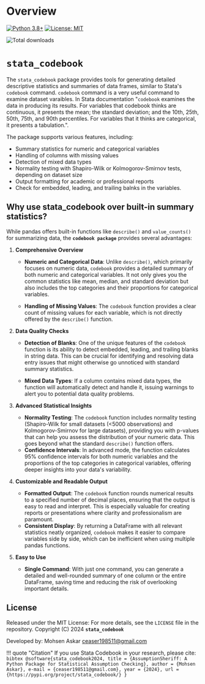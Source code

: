 # Overview

[![Python 3.8+](https://img.shields.io/badge/python-3.8+-blue.svg)](https://www.python.org/downloads/)
[![License: MIT](https://img.shields.io/badge/License-MIT-yellow.svg)](https://opensource.org/licenses/MIT)
<div>
    <img src="https://static.pepy.tech/badge/stata_codebook" alt="Total downloads"/>
</div>

# `stata_codebook`

The `stata_codebook` package provides tools for generating detailed descriptive statistics and summaries of data frames, similar to Stata's `codebook` command. `codebook` command is a very useful command to examine dataset varaibles. 
In Stata documentation "`codebook` examines the data in producing its results. For variables that codebook thinks are
continuous, it presents the mean; the standard deviation; and the 10th, 25th, 50th, 75th, and 90th
percentiles. For variables that it thinks are categorical, it presents a tabulation.".

The package supports various features, including:
- Summary statistics for numeric and categorical variables
- Handling of columns with missing values
- Detection of mixed data types
- Normality testing with Shapiro-Wilk or Kolmogorov-Smirnov tests, depending on dataset size
- Output formatting for academic or professional reports
- Check for embedded, leading, and trailing balnks in the variables.


## Why use stata_codebook over built-in summary statistics?

While pandas offers built-in functions like `describe()` and `value_counts()` for summarizing data, the **`codebook package`** provides several advantages:

1. **Comprehensive Overview**

    - **Numeric and Categorical Data**: Unlike `describe()`, which primarily focuses on numeric data, `codebook` provides a detailed summary of both numeric and categorical variables. It not only gives you the common statistics like mean, median, and standard deviation but also includes the top categories and their proportions for categorical variables.
   
    - **Handling of Missing Values**: The `codebook` function provides a clear count of missing values for each variable, which is not directly offered by the `describe()` function.


2. **Data Quality Checks**

    - **Detection of Blanks**: One of the unique features of the `codebook` function is its ability to detect embedded, leading, and trailing blanks in string data. This can be crucial for identifying and resolving data entry issues that might otherwise go unnoticed with standard summary statistics.

    - **Mixed Data Types**: If a column contains mixed data types, the function will automatically detect and handle it, issuing warnings to alert you to potential data quality problems.

3. **Advanced Statistical Insights**

    - **Normality Testing**: The `codebook` function includes normality testing (Shapiro-Wilk for small datasets (<5000 observations) and Kolmogorov-Smirnov for large datasets), providing you with p-values that can help you assess the distribution of your numeric data. This goes beyond what the standard `describe()` function offers.
    - **Confidence Intervals**: In advanced mode, the function calculates 95% confidence intervals for both numeric variables and the proportions of the top categories in categorical variables, offering deeper insights into your data's variability.

4. **Customizable and Readable Output**

    - **Formatted Output**: The `codebook` function rounds numerical results to a specified number of decimal places, ensuring that the output is easy to read and interpret. This is especially valuable for creating reports or presentations where clarity and professionalism are paramount.
    - **Consistent Display**: By returning a DataFrame with all relevant statistics neatly organized, `codebook` makes it easier to compare variables side by side, which can be inefficient when using multiple pandas functions.

5. **Easy to Use**

    - **Single Command**: With just one command, you can generate a detailed and well-rounded summary of one column or the entire DataFrame, saving time and reducing the risk of overlooking important details.



## License

Released under the MIT License: For more details, see the `LICENSE` file in the repository.
Copyright (C) 2024 **`stata_codebook`**

Developed by: Mohsen Askar <ceaser198511@gmail.com>

!!! quote "Citation"
    If you use Stata Codebook in your research, please cite:
    ```bibtex
    @software{stata_codebook2024,
        title = {AssumptionSheriff: A Python Package for Statistical Assumption Checking},
        author = {Mohsen Askar},
        e-mail = {ceaser198511@gmail.com},
        year = {2024},
        url = {https://pypi.org/project/stata_codebook/}
    }
    ```



